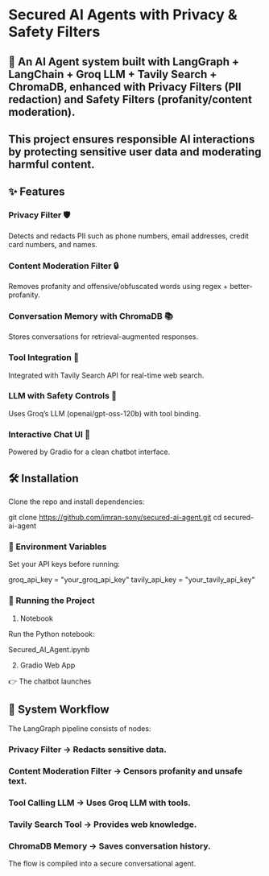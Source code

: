 # Secured AI Agents with Privacy & Safety Filters  

## 🚀 An AI Agent system built with LangGraph + LangChain + Groq LLM + Tavily Search + ChromaDB, enhanced with Privacy Filters (PII redaction) and Safety Filters (profanity/content moderation).
## This project ensures responsible AI interactions by protecting sensitive user data and moderating harmful content.

## ✨ Features

### Privacy Filter 🛡️

Detects and redacts PII such as phone numbers, email addresses, credit card numbers, and names.

### Content Moderation Filter 🔒

Removes profanity and offensive/obfuscated words using regex + better-profanity.

### Conversation Memory with ChromaDB 📚

Stores conversations for retrieval-augmented responses.

### Tool Integration 🔧

Integrated with Tavily Search API for real-time web search.

### LLM with Safety Controls 🤖

Uses Groq’s LLM (openai/gpt-oss-120b) with tool binding.

### Interactive Chat UI 💬

Powered by Gradio for a clean chatbot interface.

## 🛠️ Installation

Clone the repo and install dependencies:

git clone https://github.com/imran-sony/secured-ai-agent.git
cd secured-ai-agent

### 🔑 Environment Variables

Set your API keys before running:

groq_api_key = "your_groq_api_key"
tavily_api_key = "your_tavily_api_key"

### 🚀 Running the Project
1. Notebook

Run the Python notebook:

Secured_AI_Agent.ipynb

2. Gradio Web App

👉 The chatbot launches

## 🧩 System Workflow

The LangGraph pipeline consists of nodes:

### Privacy Filter → Redacts sensitive data.

### Content Moderation Filter → Censors profanity and unsafe text.

### Tool Calling LLM → Uses Groq LLM with tools.

### Tavily Search Tool → Provides web knowledge.

### ChromaDB Memory → Saves conversation history.

The flow is compiled into a secure conversational agent.

